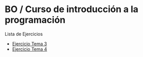 # BO / Curso de introducción a la programación
Lista de Ejercicios
- [Ejercicio Tema 3](EjerciciosTema3/src/)
- [Ejercicio Tema 4](EjerciciosTema4/)
